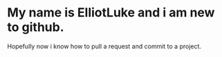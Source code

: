 # My name is ElliotLuke and i am new to github.
Hopefully now i know how to pull a request and commit to a project.
